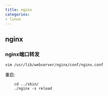 ```yaml
---
title: nginx
categories:
- linux
---
```


## nginx

### nginx端口转发

```shell
vim /usr/lib/webserver/nginx/conf/nginx.conf 
```

重启:

```shell
	cd ../sbin/
	./nginx -s reload
```
